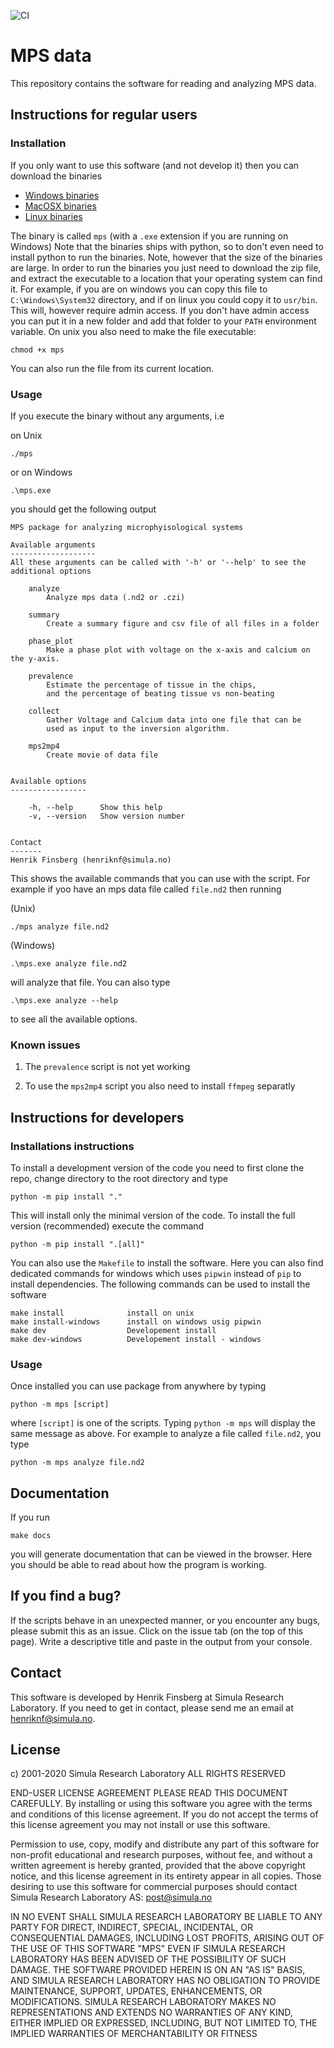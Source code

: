 ![CI](https://github.com/finsberg/mps/workflows/CI/badge.svg)

# MPS data

This repository contains the software for reading and analyzing MPS data.

## Instructions for regular users

### Installation

If you only want to use this software (and not develop it) then you can download the binaries

- [Windows binaries](https://github.com/finsberg/mps/suites/2300060904/artifacts/48226688)
- [MacOSX binaries](https://github.com/finsberg/mps/suites/2300060904/artifacts/48226686)
- [Linux binaries](https://github.com/finsberg/mps/suites/2300060904/artifacts/48226687)

The binary is called `mps` (with a `.exe` extension if you are running on Windows)
Note that the binaries ships with python, so to don't even need to install python to run the binaries.
Note, however that the size of the binaries are large.
In order to run the binaries you just need to download the zip file, and extract the executable to a location that your operating system can find it.
For example, if you are on windows you can copy this file to `C:\Windows\System32` directory, and if on linux you could copy it to `usr/bin`.
This will, however require admin access. If you don't have admin access you can put it in a new folder and add that folder to your `PATH` environment variable.
On unix you also need to make the file executable:
```
chmod +x mps
```
You can also run the file from its current location.

### Usage

If you execute the binary without any arguments, i.e

on Unix
```
./mps
```
or on Windows
```
.\mps.exe
```

you should get the following output

```
MPS package for analyzing microphyisological systems

Available arguments
-------------------
All these arguments can be called with '-h' or '--help' to see the
additional options

    analyze
        Analyze mps data (.nd2 or .czi)

    summary
        Create a summary figure and csv file of all files in a folder

    phase_plot
        Make a phase plot with voltage on the x-axis and calcium on the y-axis.

    prevalence
        Estimate the percentage of tissue in the chips,
        and the percentage of beating tissue vs non-beating

    collect
        Gather Voltage and Calcium data into one file that can be
        used as input to the inversion algorithm.

    mps2mp4
        Create movie of data file


Available options
-----------------

    -h, --help      Show this help
    -v, --version   Show version number


Contact
-------
Henrik Finsberg (henriknf@simula.no)
```

This shows the available commands that you can use with the script.
For example if yoo have an mps data file called `file.nd2` then running

(Unix)
```
./mps analyze file.nd2
```

(Windows)
```
.\mps.exe analyze file.nd2
```

will analyze that file. You can also type

```
.\mps.exe analyze --help
```
to see all the available options.


### Known issues

1. The `prevalence` script is not yet working

2. To use the `mps2mp4` script you also need to install `ffmpeg` separatly


## Instructions for developers

### Installations instructions

To install a development version of the code you need to first clone the repo, change directory to the root directory and type
```
python -m pip install "."
```
This will install only the minimal version of the code. To install the full version (recommended) execute the command
```
python -m pip install ".[all]"
```
You can also use the `Makefile` to install the software. Here you can also find dedicated commands for windows which uses `pipwin` instead of `pip` to install dependencies.
The following commands can be used to install the software

```
make install              install on unix
make install-windows      install on windows usig pipwin
make dev                  Developement install
make dev-windows          Developement install - windows
```

### Usage

Once installed you can use package from anywhere by typing
```
python -m mps [script]
```
where `[script]` is one of the scripts. Typing `python -m mps` will display the same message as above.
For example to analyze a file called `file.nd2`, you type
```
python -m mps analyze file.nd2
```

## Documentation

If you run

```
make docs
```

you will generate documentation that can be viewed in the browser.
Here you should be able to read about how the program is working.

## If you find a bug?

If the scripts behave in an unexpected manner, or you encounter any bugs, please submit this as an issue.
Click on the issue tab (on the top of this page). Write a descriptive title and paste in the output from your console.


## Contact

This software is developed by Henrik Finsberg at Simula Research Laboratory.
If you need to get in contact, please send me an email at [henriknf@simula.no](mailto:henriknf@simula.no).

## License

c) 2001-2020 Simula Research Laboratory ALL RIGHTS RESERVED

END-USER LICENSE AGREEMENT
PLEASE READ THIS DOCUMENT CAREFULLY. By installing or using this
software you agree with the terms and conditions of this license
agreement. If you do not accept the terms of this license agreement
you may not install or use this software.

Permission to use, copy, modify and distribute any part of this
software for non-profit educational and research purposes, without
fee, and without a written agreement is hereby granted, provided
that the above copyright notice, and this license agreement in its
entirety appear in all copies. Those desiring to use this software
for commercial purposes should contact Simula Research Laboratory AS:
post@simula.no

IN NO EVENT SHALL SIMULA RESEARCH LABORATORY BE LIABLE TO ANY PARTY
FOR DIRECT, INDIRECT, SPECIAL, INCIDENTAL, OR CONSEQUENTIAL DAMAGES,
INCLUDING LOST PROFITS, ARISING OUT OF THE USE OF THIS SOFTWARE
"MPS" EVEN IF SIMULA RESEARCH LABORATORY HAS BEEN ADVISED
OF THE POSSIBILITY OF SUCH DAMAGE. THE SOFTWARE PROVIDED HEREIN IS
ON AN "AS IS" BASIS, AND SIMULA RESEARCH LABORATORY HAS NO OBLIGATION
TO PROVIDE MAINTENANCE, SUPPORT, UPDATES, ENHANCEMENTS, OR MODIFICATIONS.
SIMULA RESEARCH LABORATORY MAKES NO REPRESENTATIONS AND EXTENDS NO
WARRANTIES OF ANY KIND, EITHER IMPLIED OR EXPRESSED, INCLUDING, BUT
NOT LIMITED TO, THE IMPLIED WARRANTIES OF MERCHANTABILITY OR FITNESS
